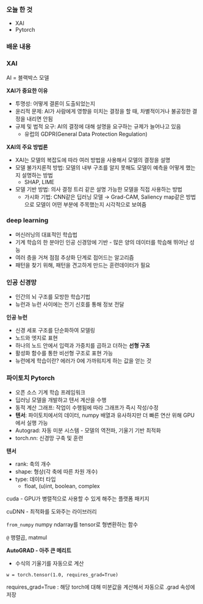 ### 오늘 한 것

- XAI
- Pytorch

### 배운 내용

### XAI

AI = 블랙박스 모델

**XAI가 중요한 이유**

- 투명성: 어떻게 결론이 도출되었는지
- 윤리적 문제: AI가 사람에게 영향을 미치는 결정을 할 때, 차별적이거나 불공정한 결정을 내리면 안됨
- 규제 및 법적 요구: AI의 결정에 대해 설명을 요구하는 규제가 늘어나고 있음
    - 유럽의 GDPR(General Data Protection Regulation)

**XAI의 주요 방법론**

- XAI는 모델의 복잡도에 따라 여러 방법을 사용해서 모델의 결정을 설명
- 모델 불가지론적 방법: 모델의 내부 구조를 알지 못해도 모델이 예측을 어떻게 했는지 설명하는 방법
    - SHAP, LIME
- 모델 기반 방법: 의사 결정 트리 같은 설명 가능한 모델을 직접 사용하는 방법
    - 가시화 기법: CNN같은 딥러닝 모델 → Grad-CAM, Saliency map같은 방법으로 모델이 어떤 부분에 주목했는지 시각적으로 보여줌

### deep learning

- 머신러닝의 대표적인 학습법
- 기계 학습의 한 분야인 인공 신경망에 기반 - 많은 양의 데이터를 학습해 뛰어난 성능
- 여러 층을 거쳐 점점 추상화 단계로 접어드는 알고리즘
- 패턴을 찾기 위해, 패턴을 견고하게 만드는 훈련데이터가 필요

### 인공 신경망

- 인간의 뇌 구조를 모방한 학습기법
- 뉴런과 뉴런 사이에는 전기 신호를 통해 정보 전달

**인공 뉴런**

- 신경 세포 구조를 단순화하여 모델링
- 노드와 엣지로 표현
- 하나의 노드 안에서 입력과 가중치를 곱하고 더하는 **선형 구조**
- 활성화 함수를 통한 비선형 구조로 표현 가능
- 뉴런에게 학습이란? 에러가 0에 가까워지게 하는 값을 얻는 것

### 파이토치 Pytorch

- 오픈 소스 기계 학습 프레임워크
- 딥러닝 모델을 개발하고 텐서 계산을 수행
- 동적 계산 그래프: 작업이 수행됨에 따라 그래프가 즉시 작성/수정
- **텐서**: 파이토치에서의 데이터, numpy 배열과 유사하지만 더 빠른 연산 위해 GPU에서 실행 가능
- Autograd: 자동 미분 시스템 - 모델의 역전파, 기울기 기반 최적화
- torch.nn: 신경망 구축 및 훈련

**텐서**

- rank: 축의 개수
- shape: 형상(각 축에 따른 차원 개수)
- type: 데이터 타입
    - float, (u)int, boolean, complex

cuda - GPU가 병렬적으로 사용할 수 있게 해주는 플랫폼 패키지

cuDNN - 최적화를 도와주는 라이브러리

`from_numpy` numpy ndarray를 tensor로 형변환하는 함수

`@` 행렬곱, matmul

**AutoGRAD - 아주 큰 메리트**

- 수식의 기울기를 자동으로 계산

`w = torch.tensor(1.0, requires_grad=True)`

requires_grad=True : 해당 torch에 대해 미분값을 계산해서 자동으로 .grad 속성에 저장
